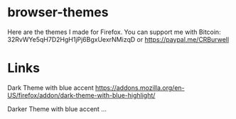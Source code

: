 # browser-themes
Here are the themes I made for Firefox. You can support me with Bitcoin: 32RvWYe5qH7D2HgH1jPj6BgxUexrNMizqD or https://paypal.me/CRBurwell

# Links
Dark Theme with blue accent
https://addons.mozilla.org/en-US/firefox/addon/dark-theme-with-blue-highlight/

Darker Theme with blue accent
...
